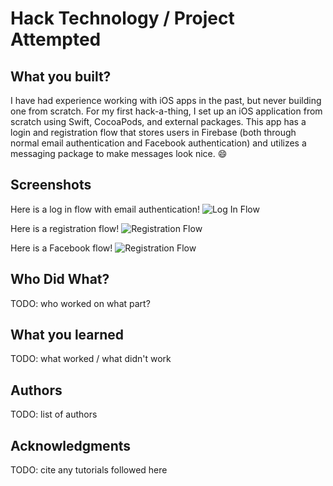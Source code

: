 # Hack Technology / Project Attempted


## What you built? 

I have had experience working with iOS apps in the past, but never building one from scratch. For my first hack-a-thing, I set up an iOS application from scratch using Swift, CocoaPods, and external packages. This app has a login and registration flow that stores users in Firebase (both through normal email authentication and Facebook authentication) and utilizes a messaging package to make messages look nice. :smile:

## Screenshots

Here is a log in flow with email authentication!
![Log In Flow](https://github.com/dartmouth-cs98/hack-a-thing-21f-1-maria-roodnitsky/blob/master/login.gif)

Here is a registration flow!
![Registration Flow](https://github.com/dartmouth-cs98/hack-a-thing-21f-1-maria-roodnitsky/blob/master/registration.gif)

Here is a Facebook flow!
![Registration Flow](https://github.com/dartmouth-cs98/hack-a-thing-21f-1-maria-roodnitsky/blob/master/facebook.gif)

## Who Did What?

TODO: who worked on what part?

## What you learned

TODO: what worked / what didn't work

## Authors

TODO: list of authors

## Acknowledgments

TODO: cite any tutorials followed here

